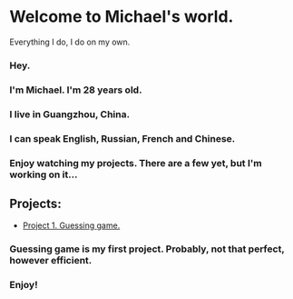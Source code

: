 # Welcome to Michael's world.
Everything I do, I do on my own.

### Hey.
### I'm Michael. I'm 28 years old.
### I live in Guangzhou, China.
### I can speak English, Russian, French and Chinese.
### Enjoy watching my projects. There are a few yet, but I'm working on it...

## Projects:

* [Project 1. Guessing game.](https://github.com/micaelofficial/michaels_mind/blob/main/final_task/game.ipynb)

### Guessing game is my first project. Probably, not that perfect, however efficient.
### Enjoy!
